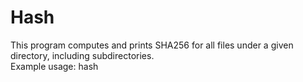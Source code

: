 # Hash
This program computes and prints SHA256 for all files under a given directory, including subdirectories.<br/>
Example usage: hash <directory>

